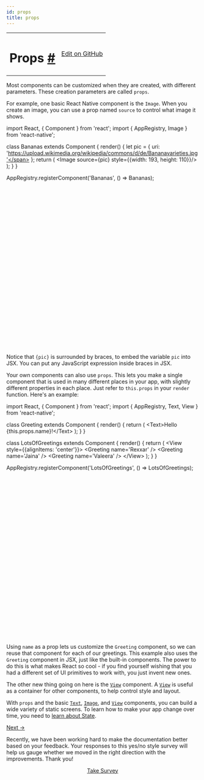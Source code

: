 ```yaml
---
id: props
title: props
---
```

<a id="content"></a><table width="100%"><tbody><tr><td><h1><a class="anchor" name="props"></a>Props <a class="hash-link" href="docs/props.html#props">#</a></h1></td><td style="text-align:right;"><a target="_blank" href="https://github.com/facebook/react-native/blob/0.29-stable/docs/Props.md">Edit on GitHub</a></td></tr></tbody></table><div><p>Most components can be customized when they are created, with different parameters. These creation parameters are called <code>props</code>.</p><p>For example, one basic React Native component is the <code>Image</code>. When you
create an image, you can use a prop named <code>source</code> to control what image it shows.</p><div class="web-player"><div class="prism language-javascript">import React<span class="token punctuation">,</span> <span class="token punctuation">{</span> Component <span class="token punctuation">}</span> from <span class="token string">'react'</span><span class="token punctuation">;</span>
import <span class="token punctuation">{</span> AppRegistry<span class="token punctuation">,</span> Image <span class="token punctuation">}</span> from <span class="token string">'react-native'</span><span class="token punctuation">;</span>

class <span class="token class-name">Bananas</span> extends <span class="token class-name">Component</span> <span class="token punctuation">{</span>
  <span class="token function">render<span class="token punctuation">(</span></span><span class="token punctuation">)</span> <span class="token punctuation">{</span>
    <span class="token keyword">let</span> pic <span class="token operator">=</span> <span class="token punctuation">{</span>
      uri<span class="token punctuation">:</span> <span class="token string">'https://upload.wikimedia.org/wikipedia/commons/d/de/Bananavarieties.jpg'</span>
    <span class="token punctuation">}</span><span class="token punctuation">;</span>
    <span class="token keyword">return</span> <span class="token punctuation">(</span>
      &lt;Image source<span class="token operator">=</span><span class="token punctuation">{</span>pic<span class="token punctuation">}</span> style<span class="token operator">=</span><span class="token punctuation">{</span><span class="token punctuation">{</span>width<span class="token punctuation">:</span> <span class="token number">193</span><span class="token punctuation">,</span> height<span class="token punctuation">:</span> <span class="token number">110</span><span class="token punctuation">}</span><span class="token punctuation">}</span><span class="token operator">/</span><span class="token operator">&gt;</span>
    <span class="token punctuation">)</span><span class="token punctuation">;</span>
  <span class="token punctuation">}</span>
<span class="token punctuation">}</span>

AppRegistry<span class="token punctuation">.</span><span class="token function">registerComponent<span class="token punctuation">(</span></span><span class="token string">'Bananas'</span><span class="token punctuation">,</span> <span class="token punctuation">(</span><span class="token punctuation">)</span> <span class="token operator">=</span><span class="token operator">&gt;</span> Bananas<span class="token punctuation">)</span><span class="token punctuation">;</span></div><iframe style="margin-top:4px;" width="880" height="420" data-src="//npmcdn.com/react-native-web-player@1.0.0/index.html#code=import%20React%2C%20%7B%20Component%20%7D%20from%20'react'%3B%0Aimport%20%7B%20AppRegistry%2C%20Image%20%7D%20from%20'react-native'%3B%0A%0Aclass%20Bananas%20extends%20Component%20%7B%0A%20%20render()%20%7B%0A%20%20%20%20let%20pic%20%3D%20%7B%0A%20%20%20%20%20%20uri%3A%20'https%3A%2F%2Fupload.wikimedia.org%2Fwikipedia%2Fcommons%2Fd%2Fde%2FBananavarieties.jpg'%0A%20%20%20%20%7D%3B%0A%20%20%20%20return%20(%0A%20%20%20%20%20%20%3CImage%20source%3D%7Bpic%7D%20style%3D%7B%7Bwidth%3A%20193%2C%20height%3A%20110%7D%7D%2F%3E%0A%20%20%20%20)%3B%0A%20%20%7D%0A%7D%0A%0AAppRegistry.registerComponent('Bananas'%2C%20()%20%3D%3E%20Bananas)%3B" frameborder="0"></iframe></div><p>Notice that <code>{pic}</code> is surrounded by braces, to embed the variable <code>pic</code> into JSX. You can put any JavaScript expression inside braces in JSX.</p><p>Your own components can also use <code>props</code>. This lets you make a single component
that is used in many different places in your app, with slightly different
properties in each place. Just refer to <code>this.props</code> in your <code>render</code> function. Here's an example:</p><div class="web-player"><div class="prism language-javascript">import React<span class="token punctuation">,</span> <span class="token punctuation">{</span> Component <span class="token punctuation">}</span> from <span class="token string">'react'</span><span class="token punctuation">;</span>
import <span class="token punctuation">{</span> AppRegistry<span class="token punctuation">,</span> Text<span class="token punctuation">,</span> View <span class="token punctuation">}</span> from <span class="token string">'react-native'</span><span class="token punctuation">;</span>

class <span class="token class-name">Greeting</span> extends <span class="token class-name">Component</span> <span class="token punctuation">{</span>
  <span class="token function">render<span class="token punctuation">(</span></span><span class="token punctuation">)</span> <span class="token punctuation">{</span>
    <span class="token keyword">return</span> <span class="token punctuation">(</span>
      &lt;Text<span class="token operator">&gt;</span>Hello <span class="token punctuation">{</span><span class="token keyword">this</span><span class="token punctuation">.</span>props<span class="token punctuation">.</span>name<span class="token punctuation">}</span><span class="token operator">!</span>&lt;<span class="token operator">/</span>Text<span class="token operator">&gt;</span>
    <span class="token punctuation">)</span><span class="token punctuation">;</span>
  <span class="token punctuation">}</span>
<span class="token punctuation">}</span>

class <span class="token class-name">LotsOfGreetings</span> extends <span class="token class-name">Component</span> <span class="token punctuation">{</span>
  <span class="token function">render<span class="token punctuation">(</span></span><span class="token punctuation">)</span> <span class="token punctuation">{</span>
    <span class="token keyword">return</span> <span class="token punctuation">(</span>
      &lt;View style<span class="token operator">=</span><span class="token punctuation">{</span><span class="token punctuation">{</span>alignItems<span class="token punctuation">:</span> <span class="token string">'center'</span><span class="token punctuation">}</span><span class="token punctuation">}</span><span class="token operator">&gt;</span>
        &lt;Greeting name<span class="token operator">=</span><span class="token string">'Rexxar'</span> <span class="token operator">/</span><span class="token operator">&gt;</span>
        &lt;Greeting name<span class="token operator">=</span><span class="token string">'Jaina'</span> <span class="token operator">/</span><span class="token operator">&gt;</span>
        &lt;Greeting name<span class="token operator">=</span><span class="token string">'Valeera'</span> <span class="token operator">/</span><span class="token operator">&gt;</span>
      &lt;<span class="token operator">/</span>View<span class="token operator">&gt;</span>
    <span class="token punctuation">)</span><span class="token punctuation">;</span>
  <span class="token punctuation">}</span>
<span class="token punctuation">}</span>

AppRegistry<span class="token punctuation">.</span><span class="token function">registerComponent<span class="token punctuation">(</span></span><span class="token string">'LotsOfGreetings'</span><span class="token punctuation">,</span> <span class="token punctuation">(</span><span class="token punctuation">)</span> <span class="token operator">=</span><span class="token operator">&gt;</span> LotsOfGreetings<span class="token punctuation">)</span><span class="token punctuation">;</span></div><iframe style="margin-top:4px;" width="880" height="420" data-src="//npmcdn.com/react-native-web-player@1.0.0/index.html#code=import%20React%2C%20%7B%20Component%20%7D%20from%20'react'%3B%0Aimport%20%7B%20AppRegistry%2C%20Text%2C%20View%20%7D%20from%20'react-native'%3B%0A%0Aclass%20Greeting%20extends%20Component%20%7B%0A%20%20render()%20%7B%0A%20%20%20%20return%20(%0A%20%20%20%20%20%20%3CText%3EHello%20%7Bthis.props.name%7D!%3C%2FText%3E%0A%20%20%20%20)%3B%0A%20%20%7D%0A%7D%0A%0Aclass%20LotsOfGreetings%20extends%20Component%20%7B%0A%20%20render()%20%7B%0A%20%20%20%20return%20(%0A%20%20%20%20%20%20%3CView%20style%3D%7B%7BalignItems%3A%20'center'%7D%7D%3E%0A%20%20%20%20%20%20%20%20%3CGreeting%20name%3D'Rexxar'%20%2F%3E%0A%20%20%20%20%20%20%20%20%3CGreeting%20name%3D'Jaina'%20%2F%3E%0A%20%20%20%20%20%20%20%20%3CGreeting%20name%3D'Valeera'%20%2F%3E%0A%20%20%20%20%20%20%3C%2FView%3E%0A%20%20%20%20)%3B%0A%20%20%7D%0A%7D%0A%0AAppRegistry.registerComponent('LotsOfGreetings'%2C%20()%20%3D%3E%20LotsOfGreetings)%3B" frameborder="0"></iframe></div><p>Using <code>name</code> as a prop lets us customize the <code>Greeting</code> component, so we can reuse that component for each of our greetings. This example also uses the <code>Greeting</code> component in JSX, just like the built-in components. The power to do this is what makes React so cool - if you find yourself wishing that you had a different set of UI primitives to work with, you just invent new ones.</p><p>The other new thing going on here is the <a href="/react-native/docs/view.html" target=""><code>View</code></a> component. A <a href="/react-native/docs/view.html" target=""><code>View</code></a> is useful
as a container for other components, to help control style and layout.</p><p>With <code>props</code> and the basic <a href="/react-native/docs/text.html" target=""><code>Text</code></a>, <a href="/react-native/docs/image.html" target=""><code>Image</code></a>, and <a href="/react-native/docs/view.html" target=""><code>View</code></a> components, you can
build a wide variety of static screens. To learn how to make your app change over time, you need to <a href="/react-native/docs/state.html" target="">learn about State</a>.</p></div><div class="docs-prevnext"><a class="docs-next" href="docs/state.html#content">Next →</a></div><div class="survey"><div class="survey-image"></div><p>Recently, we have been working hard to make the documentation better based on your feedback. Your responses to this yes/no style survey will help us gauge whether we moved in the right direction with the improvements. Thank you!</p><center><a class="button" href="https://www.facebook.com/survey?oid=516954245168428">Take Survey</a></center></div>